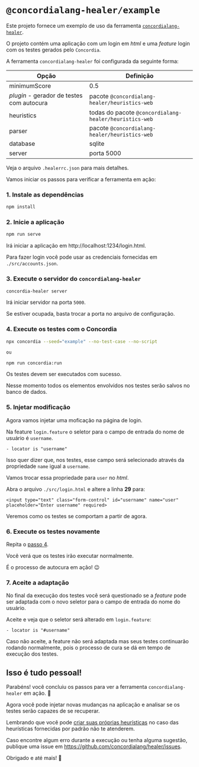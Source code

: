 # `@concordialang-healer/example`

Este projeto fornece um exemplo de uso da ferramenta [`concordialang-healer`](https://github.com/concordialang/healer#readme).

O projeto contém uma aplicação com um login em _html_ e uma _feature_ login com os testes gerados pelo `Concordia`.

A ferramenta `concordialang-healer` foi configurada da seguinte forma:

| Opção                                     | Definição                                              |
| ----------------------------------------- | ------------------------------------------------------ |
| minimumScore                              | 0.5                                                    |
| _plugin_ - gerador de testes com autocura | pacote `@concordialang-healer/heuristics-web`          |
| heuristics                                | todas do pacote `@concordialang-healer/heuristics-web` |
| parser                                    | pacote `@concordialang-healer/heuristics-web`          |
| database                                  | sqlite                                                 |
| server                                    | porta 5000                                             |

Veja o arquivo `.healerrc.json` para mais detalhes.

Vamos iniciar os passos para verificar a ferramenta em ação:

### 1. Instale as dependências

```bash
npm install
```

### 2. Inicie a aplicação

```bash
npm run serve
```

Irá iniciar a aplicação em http://localhost:1234/login.html.

Para fazer login você pode usar as credenciais fornecidas em `./src/accounts.json`.

### 3. Execute o servidor do `concordialang-healer`

```bash
concordia-healer server
```

Irá iniciar servidor na porta `5000`.

Se estiver ocupada, basta trocar a porta no arquivo de configuração.

### 4. Execute os testes com o Concordia

```bash
npx concordia --seed="example" --no-test-case --no-script

ou

npm run concordia:run
```

Os testes devem ser executados com sucesso.

Nesse momento todos os elementos envolvidos nos testes serão salvos no banco de dados.

### 5. Injetar modificação

Agora vamos injetar uma moficação na página de login.

Na feature `login.feature` o seletor para o campo de entrada do nome de usuário é `username`.

```feature
- locator is "username"
```

Isso quer dizer que, nos testes, esse campo será selecionado através da propriedade `name` igual a `username`.

Vamos trocar essa propriedade para `user` no _html_.

Abra o arquivo `./src/login.html` e altere a linha **29** para:

`<input type="text" class="form-control" id="username" name="user" placeholder="Enter username" required>`

Veremos como os testes se comportam a partir de agora.

### 6. Execute os testes novamente

Repita o [passo 4](#execute-os-testes-com-o-concordia).

Você verá que os testes irão executar normalmente.

É o processo de autocura em ação! 😉

### 7. Aceite a adaptação

No final da execução dos testes você será questionado se a _feature_ pode ser adaptada com o novo seletor para o campo de entrada do nome do usuário.

Aceite e veja que o seletor será alterado em `login.feature`:

```feature
- locator is "#username"
```

Caso não aceite, a feature não será adaptada mas seus testes continuarão rodando normalmente, pois o processo de cura se dá em tempo de execução dos testes.

## Isso é tudo pessoal!

Parabéns! você concluiu os passos para ver a ferramenta `concordialang-healer` em ação. 👏

Agora você pode injetar novas mudanças na aplicação e analisar se os testes serão capazes de se recuperar.

Lembrando que você pode [criar suas próprias heurísticas](//TODO:link_para_criar_heuristicas) no caso das heurísticas fornecidas por padrão não te atenderem.

Caso encontre algum erro durante a execução ou tenha alguma sugestão, publique uma
issue em https://github.com/concordialang/healer/issues.

Obrigado e até mais! 👋
